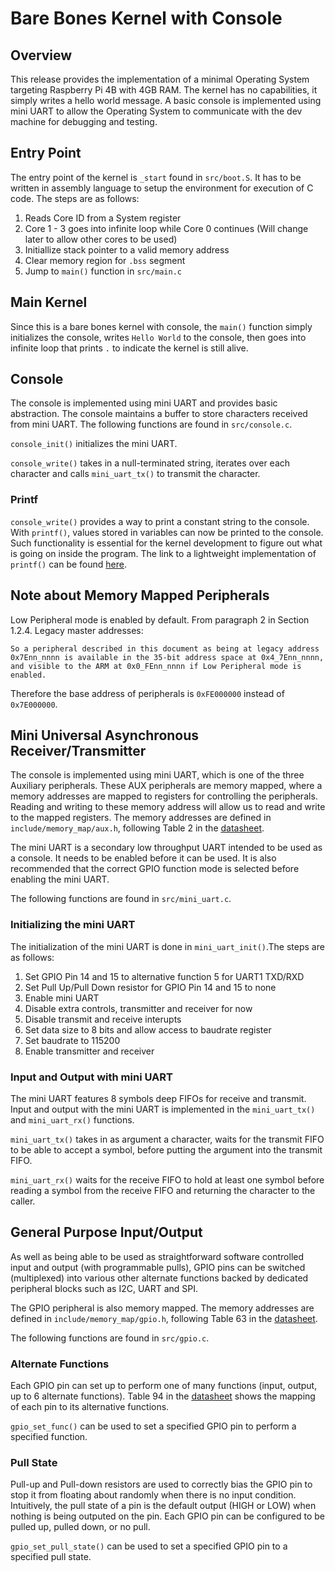 # Bare Bones Kernel with Console

## Overview
This release provides the implementation of a minimal Operating System targeting Raspberry Pi 4B with 4GB RAM.
The kernel has no capabilities, it simply writes a hello world message.
A basic console is implemented using mini UART to allow the Operating System to communicate with the dev machine for debugging and testing.

## Entry Point
The entry point of the kernel is `_start` found in `src/boot.S`. It has to be written in assembly language to setup the environment for execution of C code.
The steps are as follows:

1. Reads Core ID from a System register
1. Core 1 - 3 goes into infinite loop while Core 0 continues (Will change later to allow other cores to be used)
1. Initiallize stack pointer to a valid memory address
1. Clear memory region for `.bss` segment
1. Jump to `main()` function in `src/main.c` 

## Main Kernel
Since this is a bare bones kernel with console, the `main()` function simply initializes the console, writes `Hello World` to the console, then goes into infinite loop that prints `.` to indicate the kernel is still alive.

## Console
The console is implemented using mini UART and provides basic abstraction. The console maintains a buffer to store characters received from mini UART.
The following functions are found in `src/console.c`.

`console_init()` initializes the mini UART.

`console_write()` takes in a null-terminated string, iterates over each character and calls `mini_uart_tx()` to transmit the character.

### Printf
`console_write()` provides a way to print a constant string to the console. With `printf()`, values stored in variables can now be printed to the console. Such functionality is essential for the kernel development to figure out what is going on inside the program. The link to a lightweight implementation of `printf()` can be found [here](http://www.sparetimelabs.com/tinyprintf/tinyprintf.php).

## Note about Memory Mapped Peripherals
Low Peripheral mode is enabled by default. From paragraph 2 in Section 1.2.4. Legacy master addresses: 

```
So a peripheral described in this document as being at legacy address 0x7Enn_nnnn is available in the 35-bit address space at 0x4_7Enn_nnnn, and visible to the ARM at 0x0_FEnn_nnnn if Low Peripheral mode is enabled.
```

Therefore the base address of peripherals is `0xFE000000` instead of `0x7E000000`.

## Mini Universal Asynchronous Receiver/Transmitter
The console is implemented using mini UART, which is one of the three Auxiliary peripherals. These AUX peripherals are memory mapped,  where a memory addresses are mapped to registers for controlling the peripherals. Reading and writing to these memory address will allow us to read and write to the mapped registers. The memory addresses are defined in `include/memory_map/aux.h`, following Table 2 in the [datasheet](https://datasheets.raspberrypi.com/bcm2711/bcm2711-peripherals.pdf). 

The mini UART is a secondary low throughput UART intended to be used as a console. It needs to be enabled before it can be used. It is also recommended that the correct GPIO function mode is selected before enabling the mini UART.

The following functions are found in `src/mini_uart.c`.

### Initializing the mini UART 
The initialization of the mini UART is done in `mini_uart_init()`.The steps are as follows:

1. Set GPIO Pin 14 and 15 to alternative function 5 for UART1 TXD/RXD
1. Set Pull Up/Pull Down resistor for GPIO Pin 14 and 15 to none
1. Enable mini UART
1. Disable extra controls, transmitter and receiver for now
1. Disable transmit and receive interupts 
1. Set data size to 8 bits and allow access to baudrate register
1. Set baudrate to 115200
1. Enable transmitter and receiver

### Input and Output with mini UART 
The mini UART features 8 symbols deep FIFOs for receive and transmit. Input and output with the mini UART is implemented in the `mini_uart_tx()` and `mini_uart_rx()` functions.

`mini_uart_tx()` takes in as argument a character, waits for the transmit FIFO to be able to accept a symbol, before putting the argument into the transmit FIFO.

`mini_uart_rx()` waits for the receive FIFO to hold at least one symbol before reading a symbol from the receive FIFO and returning the character to the caller.

## General Purpose Input/Output
As well as being able to be used as straightforward software controlled input and output (with programmable pulls), GPIO pins can be switched (multiplexed) into various other alternate functions backed by dedicated peripheral blocks such as I2C, UART and SPI.

The GPIO peripheral is also memory mapped. The memory addresses are defined in `include/memory_map/gpio.h`, following Table 63 in the [datasheet](https://datasheets.raspberrypi.com/bcm2711/bcm2711-peripherals.pdf).

The following functions are found in `src/gpio.c`.

### Alternate Functions
Each GPIO pin can set up to perform one of many functions (input, output, up to 6 alternate functions). Table 94 in the [datasheet](https://datasheets.raspberrypi.com/bcm2711/bcm2711-peripherals.pdf) shows the mapping of each pin to its alternative functions. 

`gpio_set_func()` can be used to set a specified GPIO pin to perform a specified function.

### Pull State

Pull-up and Pull-down resistors are used to correctly bias the GPIO pin to stop it from floating about randomly when there is no input condition. Intuitively, the pull state of a pin is the default output (HIGH or LOW) when nothing is being outputed on the pin. Each GPIO pin can be configured to be pulled up, pulled down, or no pull.

`gpio_set_pull_state()` can be used to set a specified GPIO pin to a specified pull state.
